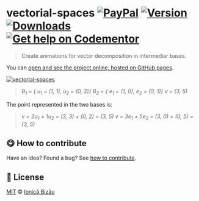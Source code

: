 
# vectorial-spaces [![PayPal](https://img.shields.io/badge/%24-paypal-f39c12.svg)][paypal-donations] [![Version](https://img.shields.io/npm/v/vectorial-spaces.svg)](https://www.npmjs.com/package/vectorial-spaces) [![Downloads](https://img.shields.io/npm/dt/vectorial-spaces.svg)](https://www.npmjs.com/package/vectorial-spaces) [![Get help on Codementor](https://cdn.codementor.io/badges/get_help_github.svg)](https://www.codementor.io/johnnyb?utm_source=github&utm_medium=button&utm_term=johnnyb&utm_campaign=github)

> Create animations for vector decomposition in intermediar bases.

You can [open and see the project online, hosted on GitHub pages](https://github.com/IonicaBizau/vectorial-spaces).

[![vectorial-spaces](http://i.imgur.com/yp6wuBY.png)](#)

> *B<sub>1</sub> = { u<sub>1</sub> = (1, 1), u<sub>2</sub> = (0, 2)}*
> *B<sub>2</sub> = { e<sub>1</sub> = (1, 0), e<sub>2</sub> = (0, 1)}*
> *v = (3, 5)*


The point represented in the two bases is:

> *v = 3u<sub>1</sub> + 1u<sub>2</sub> = (3, 3) + (0, 2) = (3, 5)*
> *v = 3e<sub>1</sub> + 5e<sub>2</sub> = (3, 0) + (0, 5) = (3, 5)*


## :yum: How to contribute
Have an idea? Found a bug? See [how to contribute][contributing].


## :scroll: License

[MIT][license] © [Ionică Bizău][website]

[paypal-donations]: https://www.paypal.com/cgi-bin/webscr?cmd=_s-xclick&hosted_button_id=RVXDDLKKLQRJW
[donate-now]: http://i.imgur.com/6cMbHOC.png

[license]: http://showalicense.com/?fullname=Ionic%C4%83%20Biz%C4%83u%20%3Cbizauionica%40gmail.com%3E%20(http%3A%2F%2Fionicabizau.net)&year=2014#license-mit
[website]: http://ionicabizau.net
[contributing]: /CONTRIBUTING.md
[docs]: /DOCUMENTATION.md
